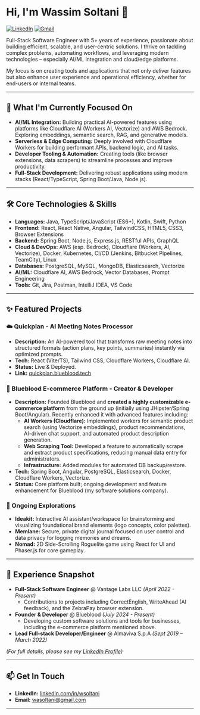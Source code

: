 # Hi, I'm Wassim Soltani 👋

<a href="https://linkedin.com/in/wsoltani"><img src="https://img.shields.io/badge/LinkedIn-0A66C2.svg?style=for-the-badge&logo=LinkedIn&logoColor=white" alt="LinkedIn"/></a>
<a href="mailto:wasoltani@gmail.com"><img src="https://img.shields.io/badge/Gmail-D14836.svg?style=for-the-badge&logo=Gmail&logoColor=white" alt="Gmail"/></a>

Full-Stack Software Engineer with 5+ years of experience, passionate about building efficient, scalable, and user-centric solutions. I thrive on tackling complex problems, automating workflows, and leveraging modern technologies – especially AI/ML integration and cloud/edge platforms.

My focus is on creating tools and applications that not only deliver features but also enhance user experience and operational efficiency, whether for end-users or internal teams.

---

## 🚀 What I'm Currently Focused On

*   **AI/ML Integration:** Building practical AI-powered features using platforms like Cloudflare AI (Workers AI, Vectorize) and AWS Bedrock. Exploring embeddings, semantic search, RAG, and generative models.
*   **Serverless & Edge Computing:** Deeply involved with Cloudflare Workers for building performant APIs, backend logic, and AI tasks.
*   **Developer Tooling & Automation:** Creating tools (like browser extensions, data scrapers) to streamline processes and improve productivity.
*   **Full-Stack Development:** Delivering robust applications using modern stacks (React/TypeScript, Spring Boot/Java, Node.js).

---

## 🛠️ Core Technologies & Skills

*   **Languages:** Java, TypeScript/JavaScript (ES6+), Kotlin, Swift, Python
*   **Frontend:** React, React Native, Angular, TailwindCSS, HTML5, CSS3, Browser Extensions
*   **Backend:** Spring Boot, Node.js, Express.js, RESTful APIs, GraphQL
*   **Cloud & DevOps:** AWS (esp. Bedrock), Cloudflare (Workers, AI, Vectorize), Docker, Kubernetes, CI/CD (Jenkins, Bitbucket Pipelines, TeamCity), Linux
*   **Databases:** PostgreSQL, MySQL, MongoDB, Elasticsearch, Vectorize
*   **AI/ML:** Cloudflare AI, AWS Bedrock, Vector Databases, Prompt Engineering
*   **Tools:** Git, Jira, Postman, IntelliJ IDEA, VS Code

---

## ✨ Featured Projects

### ☁️ Quickplan - AI Meeting Notes Processor
*   **Description:** An AI-powered tool that transforms raw meeting notes into structured formats (action plans, key points, summaries) instantly via optimized prompts.
*   **Tech:** React (Vite/TS), Tailwind CSS, Cloudflare Workers, Cloudflare AI.
*   **Status:** Live & Deployed.
*   **Link:** [quickplan.blueblood.tech](https://quickplan.blueblood.tech/)

### 🛒 Blueblood E-commerce Platform - Creator & Developer
*   **Description:** Founded Blueblood and **created a highly customizable e-commerce platform** from the ground up (initially using JHipster/Spring Boot/Angular). Recently enhanced it with advanced features including:
    *   **AI Workers (Cloudflare):** Implemented workers for semantic product search (using Vectorize embeddings), product recommendations, AI-driven chat support, and automated product description generation.
    *   **Web Scraping Tool:** Developed a feature to automatically scrape and extract product specifications, reducing manual data entry for administrators.
    *   **Infrastructure:** Added modules for automated DB backup/restore.
*   **Tech:** Spring Boot, Angular, PostgreSQL, Elasticsearch, Docker, Cloudflare Workers, Vectorize.
*   **Status:** Core platform built; ongoing development and feature enhancement for Blueblood (my software solutions company).

### 🚀 Ongoing Explorations
*   **Ideakit:** Interactive AI assistant/workspace for brainstorming and visualizing foundational brand elements (logo concepts, color palettes).
*   **Memlane:** Secure, private digital journal focused on user control and data privacy for logging memories and dreams.
*   **Nomad:** 2D Side-Scrolling Roguelite game using React for UI and Phaser.js for core gameplay.

---

## 🔭 Experience Snapshot

*   **Full-Stack Software Engineer** @ Vantage Labs LLC *(April 2022 - Present)*
    *   Contributions to projects including CorrectEnglish, WriteAhead (AI feedback), and the ZebraPay browser extension.
*   **Founder & Developer** @ Blueblood *(July 2024 - Present)*
    *   Developing custom software solutions and tools for businesses, including the e-commerce platform mentioned above.
*   **Lead Full-stack Developer/Engineer** @ Almaviva S.p.A *(Sept 2019 – March 2022)*

*(For full details, please see my [LinkedIn Profile](https://linkedin.com/in/wsoltani))*

---

## 📫 Get In Touch

*   **LinkedIn:** [linkedin.com/in/wsoltani](https://linkedin.com/in/wsoltani)
*   **Email:** [wasoltani@gmail.com](mailto:wasoltani@gmail.com)

---
